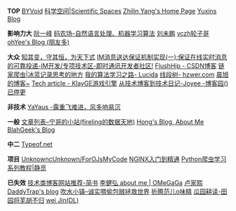 **TOP**
[BYVoid](https://www.byvoid.com/)
[科学空间|Scientific Spaces](https://spaces.ac.cn/)
[Zhilin Yang's Home Page](http://kimiyoung.github.io/)
[Yuxins Blog](http://ppwwyyxx.com/)

**影响力大**
[阮一峰](http://www.ruanyifeng.com/blog)
[码农场-自然语言处理、机器学习算法](http://www.hankcs.com/)
[刘未鹏](http://mindhacks.cn/)
[vczh轮子哥](http://www.cppblog.com/vczh)
[ohYee's Blog (朋友多)](http://www.oyohyee.com/post/Algorithm/Graph.html)

**大众**
[知其变，守其恒，为天下式](http://ice1000.org/)
[IM消息送达保证机制实现(一):保证在线实时消息的可靠投递-IM开发/专项技术区-即时通讯开发者社区!](http://www.52im.net/thread-294-1-1.html)
[FlushHip - CSDN博客](https://blog.csdn.net/FlushHip)
[链家爬虫|冰蓝记录思考的地方](http://lanbing510.info/2016/03/15/Lianjia-Spider.html)
[我的算法学习之路- Lucida](http://zh.lucida.me/blog/on-learning-algorithms/)
[线段树- hzwer.com](http://hzwer.com/category/algorithm/data-structure/intermediate-data-structure/segment-tree)
[晨旭的博客~](https://www.chenxublog.com/)
[Tech article - KlayGE游戏引擎](http://www.klayge.org/category/tech-article/)
[从技术博客到技术日记-Joyee -博客园()已停更](http://www.cnblogs.com/joyeecheung/p/4555802.html)

**非技术**
[YaYaus -露重飞难进，风多响易沉](https://www.yayaus.com/)

**一般**
[文章列表–宁哥的小站(fireling的数据天地)](http://www.lining0806.com/)
[Hong's Blog, About Me](http://rockhong.github.io/about.html)
[BlahGeek's Blog](https://blog.blahgeek.com/)

**中二**
[Typeof.net](http://typeof.net/)

**项目**
[UnknowncUnknown/ForOJsMyCode](https://github.com/UnknownCUnknown/ForOJsMyCode)
[NGINX入门到精通](http://tengine.taobao.org/book/index.html)
[Python爬虫学习系列教程|静觅](http://cuiqingcai.com/1052.html)

**已失效**
[技术类博客网站推荐-简书](http://www.jianshu.com/p/ca676b17603e)
[李健弘 about me | OMeGaGa](http://omegaga.net/about)
[卢家熙DaddyTrap's blog](https://daddytrap.github.io/)
[吹水小镇–诚实啁偷包贼拯救世界](http://www.reetsee.com/)
[折腾范儿o味精](https://awhisper.github.io/page/2/)
[瓜园耕读-田园将芜胡不归](http://www.2gua.info/?page=3)
[wei Jin(DL)](http://withwsf.github.io/)
